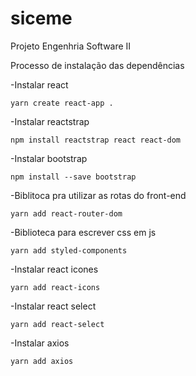 # siceme
Projeto Engenhria Software II

Processo de instalação das dependências

-Instalar react
```
yarn create react-app . 
```

 
 
-Instalar reactstrap
```
npm install reactstrap react react-dom
```

-Instalar bootstrap
```
npm install --save bootstrap
```


-Biblitoca pra utilizar as rotas do front-end
```
yarn add react-router-dom 
```
-Biblioteca para escrever css em js 
```
yarn add styled-components 
```
-Instalar react icones
```
yarn add react-icons
```
-Instalar react select
```
yarn add react-select
```
-Instalar axios

```
yarn add axios
```
